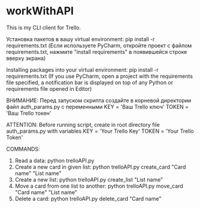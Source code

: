 # workWithAPI
This is my CLI client for Trello.

Установка пакетов в вашу virtual environment:
pip install -r requirements.txt (Если используете PyCharm, откройте проект с файлом requirements.txt, 
нажмите "install requirements" в появившейся строке вверху экрана)

Installing packages into your virtual environment:
pip install -r requirements.txt (If you use PyCharm, open a project with the requirements file specified, 
a notification bar is displayed on top of any Python or requirements file opened in Editor)

ВНИМАНИЕ: Перед запуском скрипта создайте в корневой директории файл auth_params.py с переменными
KEY = 'Ваш Trello ключ'
TOKEN = 'Ваш Trello токен'

ATTENTION: Before running script, create in root directory file auth_params.py with variables
KEY = 'Your Trello Key'
TOKEN = 'Your Trello Token'

COMMANDS:
1. Read a data: python trelloAPI.py 
2. Create a new card in given list: python trelloAPI.py create_card "Card name" "List name" 
3. Create a new list: python trelloAPI.py create_list "List name" 
4. Move a card from one list to another: python trelloAPI.py move_card "Card name" "List name" 
5. Delete a card: python trelloAPI.py delete_card "Card name" 
